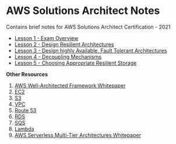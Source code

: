 # AWS Solutions Architect Notes
Contains brief notes for AWS Solutions Architect Certification - 2021

- [Lesson 1 - Exam Overview](https://github.com/neemagaurav1996/AWS-Solutions-Architect-Notes/blob/main/Lesson%201%20-%20Exam%20Overview.md)
- [Lesson 2 - Design Resilient Architectures](https://github.com/neemagaurav1996/AWS-Solutions-Architect-Notes/blob/main/Lesson%202%20-%20Design%20Resilient%20architectures.md)
- [Lesson 3 - Design highly Available, Fault Tolerant Architectures](https://github.com/neemagaurav1996/AWS-Solutions-Architect-Notes/blob/main/Lesson%203%20-%20Design%20highly%20Available%2C%20Fault%20Tolerant%20Architectures.md)
- [Lesson 4 - Decoupling Mechanisms](https://github.com/neemagaurav1996/AWS-Solutions-Architect-Notes/blob/main/Lesson%204%20-%20Decoupling%20Mechanisnms.md)
- [Lesson 5 - Choosing Appropriate Resilient Storage](https://github.com/neemagaurav1996/AWS-Solutions-Architect-Notes/blob/main/Lesson%205%20-%20Choosing%20Appropriate%20Resilient%20Storage.md)

**Other Resources**

1. [AWS Well-Architected Framework Whitepaper](https://d1.awsstatic.com/whitepapers/architecture/AWS_Well-Architected_Framework.pdf)
2. [EC2](https://aws.amazon.com/ec2/faqs/)
3. [S3](https://aws.amazon.com/s3/faqs/)
4. [VPC](https://aws.amazon.com/vpc/faqs/)
5. [Route 53](https://aws.amazon.com/route53/faqs/)
6. [RDS](https://aws.amazon.com/rds/faqs/)
7. [SQS](https://aws.amazon.com/sqs/faqs/)
8. [Lambda](https://aws.amazon.com/lambda/faqs/)
9. [AWS Serverless Multi-Tier Architectures Whitepaper](https://d0.awsstatic.com/whitepapers/AWS_Serverless_Multi-Tier_Architectures.pdf)
